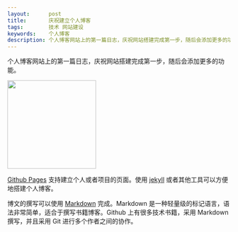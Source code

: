 ```yaml
---
layout:      post
title:       庆祝建立个人博客
tags:        技术 网站建设
keywords:    个人博客
description: 个人博客网站上的第一篇日志，庆祝网站搭建完成第一步，随后会添加更多的功能。
---
```


个人博客网站上的第一篇日志，庆祝网站搭建完成第一步，随后会添加更多的功能。

<img src="http://7xkk07.com1.z0.glb.clouddn.com/Garfield.jpg" width="200" height="200">

[Github Pages][Github-Pages] 支持建立个人或者项目的页面。使用 [jekyll][jekyll] 或者其他工具可以方便地搭建个人博客。

博文的撰写可以使用 [Markdown][Markdown] 完成。Markdown 是一种轻量级的标记语言，语法非常简单，适合于撰写书籍博客。Github 上有很多技术书籍，采用 Markdown 撰写，并且采用 Git 进行多个作者之间的协作。



[Github-Pages]: https://pages.github.com/
[jekyll]: http://jekyllrb.com/
[Markdown]: http://zh.wikipedia.org/wiki/Markdown
